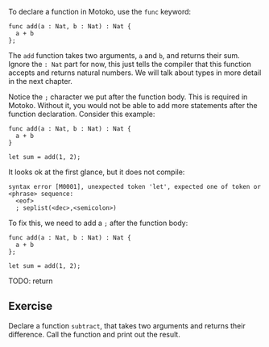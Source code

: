 To declare a function in Motoko, use the `func` keyword:

```motoko
func add(a : Nat, b : Nat) : Nat {
  a + b
};
```

The `add` function takes two arguments, `a` and `b`, and returns their sum. Ignore the `: Nat` part
for now, this just tells the compiler that this function accepts and returns natural numbers. We
will talk about types in more detail in the next chapter.

Notice the `;` character we put after the function body. This is required in Motoko. Without it, you
would not be able to add more statements after the function declaration. Consider this example:

```motoko
func add(a : Nat, b : Nat) : Nat {
  a + b
}

let sum = add(1, 2);
```

It looks ok at the first glance, but it does not compile:

```
syntax error [M0001], unexpected token 'let', expected one of token or <phrase> sequence:
  <eof>
  ; seplist(<dec>,<semicolon>)
```

To fix this, we need to add a `;` after the function body:

```motoko
func add(a : Nat, b : Nat) : Nat {
  a + b
};

let sum = add(1, 2);
```

TODO: return

## Exercise

Declare a function `subtract`, that takes two arguments and returns their difference. Call the
function and print out the result.

